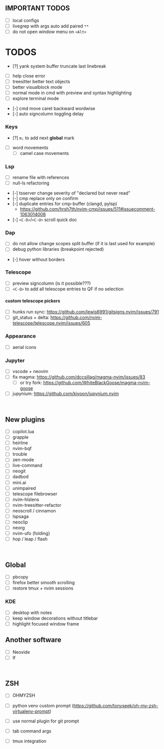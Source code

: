 ## IMPORTANT TODOS
- [ ] local configs
- [ ] livegrep with args auto add paired `**`
- [ ] do not open window menu on `<Alt>`

# TODOS
- [?] yank system buffer truncate last linebreak
- [ ] help close error
- [ ] treesitter better text objects
- [ ] better visualblock mode
- [ ] normal mode in cmd with preview and syntax highlighting
- [ ] explore terminal mode
- [-] cmd move caret backward wordwise
- [-] auto signcolumn toggling delay
### Keys
- [?] `m;` to add next **global** mark
- [ ] word movements
    - [ ] camel case movements
### Lsp
- [ ] rename file with references
- [ ] null-ls refactoring
- [-] tsserver change severity of "declared but never read"
- [-] cmp replace only on confirm
- [-] duplicate entries for cmp-buffer (clangd, pylsp)
    - https://github.com/hrsh7th/nvim-cmp/issues/511#issuecomment-1063014008
- [-] `<C-D>`/`<C-U>` scroll quick doc
### Dap
- [ ] do not allow change scopes split buffer (if it is last used for example)
- [ ] debug python libraries (breakpoint rejected)
- [-] hover without borders
### Telescope
- [ ] preview signcolumn (is it possible???)
- [ ] `<C-Q>` to add all telescope entries to QF if no selection
#### custom telescope pickers
- [ ] hunks run sync: https://github.com/lewis6991/gitsigns.nvim/issues/791
- [ ] git_status + delta: https://github.com/nvim-telescope/telescope.nvim/issues/605
### Appearance
- [ ] aerial icons
### Jupyter
- [ ] vscode + neovim
- [ ] fix magma: https://github.com/dccsillag/magma-nvim/issues/83
    - [ ] or try fork: https://github.com/WhiteBlackGoose/magma-nvim-goose
- [ ] jupynium: https://github.com/kiyoon/jupynium.nvim

<br>

## New plugins
- [ ] copilot.lua
- [ ] grapple
- [ ] heirline
- [ ] nvim-bqf
- [ ] trouble
- [ ] zen-mode
- [ ] live-command
- [ ] neogit
- [ ] dadbod
- [ ] mini.ai
- [ ] unimpaired
- [ ] telescope filebrowser
- [ ] nvim-hlslens
- [ ] nvim-treesitter-refactor
- [ ] neoscroll / cinnamon
- [ ] lspsaga
- [ ] neoclip
- [ ] neorg
- [ ] nvim-ufo (folding)
- [ ] hop / leap / flash

<br>

## Global
- [ ] pbcopy
- [ ] firefox better smooth scrolling
- [ ] restore tmux + nvim sessions
### KDE
- [ ] desktop with notes
- [ ] keep window decorations without titlebar
- [ ] highlight focused window frame

## Another software
- [ ] Neovide
- [ ] lf

<br>

## ZSH
- [ ] OHMYZSH
- [ ] python venv custom prompt (https://github.com/tonyseek/oh-my-zsh-virtualenv-prompt)
- [ ] use normal plugin for git prompt
- [ ] tab command args
- [ ] tmux integration

